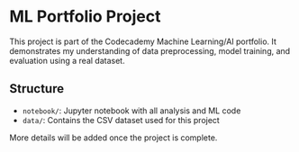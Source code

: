 # ML Portfolio Project

This project is part of the Codecademy Machine Learning/AI portfolio. It demonstrates my understanding of data preprocessing, model training, and evaluation using a real dataset.

## Structure

- `notebook/`: Jupyter notebook with all analysis and ML code
- `data/`: Contains the CSV dataset used for this project

More details will be added once the project is complete.
